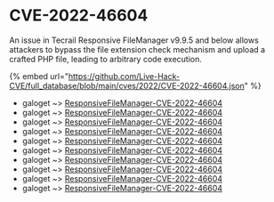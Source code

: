 # CVE-2022-46604

An issue in Tecrail Responsive FileManager v9.9.5 and below allows attackers to bypass the file extension check mechanism and upload a crafted PHP file, leading to arbitrary code execution.

{% embed url="https://github.com/Live-Hack-CVE/full_database/blob/main/cves/2022/CVE-2022-46604.json" %}


* galoget ~> [ResponsiveFileManager-CVE-2022-46604](https://www.alice-snow.ru/2022/database/cve-2022-46604/responsivefilemanager-cve-2022-46604-galoget)
* galoget ~> [ResponsiveFileManager-CVE-2022-46604](https://www.alice-snow.ru/2022/database/cve-2022-46604/responsivefilemanager-cve-2022-46604-galoget)
* galoget ~> [ResponsiveFileManager-CVE-2022-46604](https://www.alice-snow.ru/2022/database/cve-2022-46604/responsivefilemanager-cve-2022-46604-galoget)
* galoget ~> [ResponsiveFileManager-CVE-2022-46604](https://www.alice-snow.ru/2022/database/cve-2022-46604/responsivefilemanager-cve-2022-46604-galoget)
* galoget ~> [ResponsiveFileManager-CVE-2022-46604](https://www.alice-snow.ru/2022/database/cve-2022-46604/responsivefilemanager-cve-2022-46604-galoget)
* galoget ~> [ResponsiveFileManager-CVE-2022-46604](https://www.alice-snow.ru/2022/database/cve-2022-46604/responsivefilemanager-cve-2022-46604-galoget)
* galoget ~> [ResponsiveFileManager-CVE-2022-46604](https://www.alice-snow.ru/2022/database/cve-2022-46604/responsivefilemanager-cve-2022-46604-galoget)
* galoget ~> [ResponsiveFileManager-CVE-2022-46604](https://www.alice-snow.ru/2022/database/cve-2022-46604/responsivefilemanager-cve-2022-46604-galoget)
* galoget ~> [ResponsiveFileManager-CVE-2022-46604](https://www.alice-snow.ru/2022/database/cve-2022-46604/responsivefilemanager-cve-2022-46604-galoget)
* galoget ~> [ResponsiveFileManager-CVE-2022-46604](https://www.alice-snow.ru/2022/database/cve-2022-46604/responsivefilemanager-cve-2022-46604-galoget)